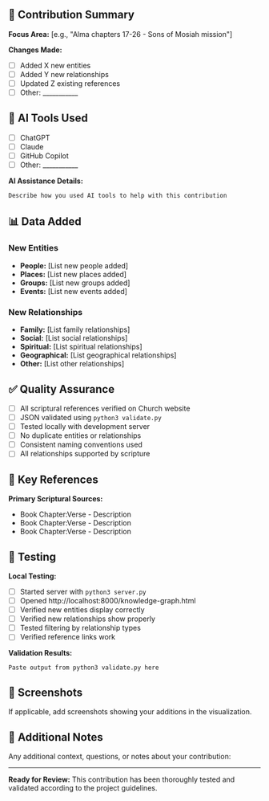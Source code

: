 ## 📖 Contribution Summary

**Focus Area:** [e.g., "Alma chapters 17-26 - Sons of Mosiah mission"]

**Changes Made:**
- [ ] Added X new entities
- [ ] Added Y new relationships  
- [ ] Updated Z existing references
- [ ] Other: ___________

## 🤖 AI Tools Used

- [ ] ChatGPT
- [ ] Claude
- [ ] GitHub Copilot
- [ ] Other: ___________

**AI Assistance Details:**
```
Describe how you used AI tools to help with this contribution
```

## 📊 Data Added

### New Entities
- **People:** [List new people added]
- **Places:** [List new places added]
- **Groups:** [List new groups added]
- **Events:** [List new events added]

### New Relationships
- **Family:** [List family relationships]
- **Social:** [List social relationships]
- **Spiritual:** [List spiritual relationships]
- **Geographical:** [List geographical relationships]
- **Other:** [List other relationships]

## ✅ Quality Assurance

- [ ] All scriptural references verified on Church website
- [ ] JSON validated using `python3 validate.py`
- [ ] Tested locally with development server
- [ ] No duplicate entities or relationships
- [ ] Consistent naming conventions used
- [ ] All relationships supported by scripture

## 🔗 Key References

**Primary Scriptural Sources:**
- Book Chapter:Verse - Description
- Book Chapter:Verse - Description
- Book Chapter:Verse - Description

## 🧪 Testing

**Local Testing:**
- [ ] Started server with `python3 server.py`
- [ ] Opened http://localhost:8000/knowledge-graph.html
- [ ] Verified new entities display correctly
- [ ] Verified new relationships show properly
- [ ] Tested filtering by relationship types
- [ ] Verified reference links work

**Validation Results:**
```
Paste output from python3 validate.py here
```

## 📸 Screenshots

If applicable, add screenshots showing your additions in the visualization.

## 📝 Additional Notes

Any additional context, questions, or notes about your contribution:

---

**Ready for Review:** This contribution has been thoroughly tested and validated according to the project guidelines.
